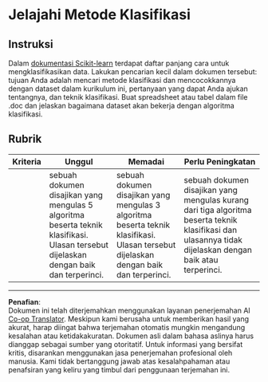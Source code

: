 <!--
CO_OP_TRANSLATOR_METADATA:
{
  "original_hash": "b2a01912beb24cfb0007f83594dba801",
  "translation_date": "2025-09-05T20:00:41+00:00",
  "source_file": "4-Classification/1-Introduction/assignment.md",
  "language_code": "id"
}
-->
# Jelajahi Metode Klasifikasi

## Instruksi

Dalam [dokumentasi Scikit-learn](https://scikit-learn.org/stable/supervised_learning.html) terdapat daftar panjang cara untuk mengklasifikasikan data. Lakukan pencarian kecil dalam dokumen tersebut: tujuan Anda adalah mencari metode klasifikasi dan mencocokkannya dengan dataset dalam kurikulum ini, pertanyaan yang dapat Anda ajukan tentangnya, dan teknik klasifikasi. Buat spreadsheet atau tabel dalam file .doc dan jelaskan bagaimana dataset akan bekerja dengan algoritma klasifikasi.

## Rubrik

| Kriteria | Unggul                                                                                                                              | Memadai                                                                                                                             | Perlu Peningkatan                                                                                                                                              |
| -------- | ----------------------------------------------------------------------------------------------------------------------------------- | ----------------------------------------------------------------------------------------------------------------------------------- | ------------------------------------------------------------------------------------------------------------------------------------------------------------- |
|          | sebuah dokumen disajikan yang mengulas 5 algoritma beserta teknik klasifikasi. Ulasan tersebut dijelaskan dengan baik dan terperinci. | sebuah dokumen disajikan yang mengulas 3 algoritma beserta teknik klasifikasi. Ulasan tersebut dijelaskan dengan baik dan terperinci. | sebuah dokumen disajikan yang mengulas kurang dari tiga algoritma beserta teknik klasifikasi dan ulasannya tidak dijelaskan dengan baik atau terperinci.      |

---

**Penafian**:  
Dokumen ini telah diterjemahkan menggunakan layanan penerjemahan AI [Co-op Translator](https://github.com/Azure/co-op-translator). Meskipun kami berusaha untuk memberikan hasil yang akurat, harap diingat bahwa terjemahan otomatis mungkin mengandung kesalahan atau ketidakakuratan. Dokumen asli dalam bahasa aslinya harus dianggap sebagai sumber yang otoritatif. Untuk informasi yang bersifat kritis, disarankan menggunakan jasa penerjemahan profesional oleh manusia. Kami tidak bertanggung jawab atas kesalahpahaman atau penafsiran yang keliru yang timbul dari penggunaan terjemahan ini.